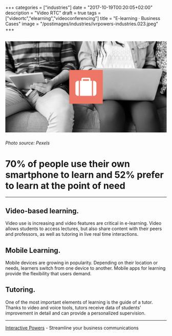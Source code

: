 +++
categories = ["industries"]
date = "2017-10-19T00:20:05+02:00"
description = "Video RTC"
draft = true
tags = ["videortc","elearning","videoconferencing"]
title = "E-learning · Business Cases"
image = "/postimages/industries/ivrpowers-industries.023.jpeg"
+++

![children with computers](/postimages/industries/ivrpowers-industries.023.jpeg)
-----------
###### Photo source: Pexels


# 70% of people use their own smartphone to learn and 52% prefer to learn at the point of need
---


## Video-based learning.
Video use is increasing and video features are critical in e-learning. Video allows students to access lectures, but also share content with their peers and professors, as well as tutoring in live real time interactions.

## Mobile Learning.
Mobile devices are growing in popularity. Depending on their location or needs, learners switch from one device to another. Mobile apps for learning provide the flexibility that users demand.

## Tutoring.
One of the most important elements of learning is the guide of a tutor. Thanks to video and voice tools, tutors receive data of students’ improvement in detail and can provide a personalized supervision.


---
[Interactive Powers](http://www.ivrpowers.com/) - Streamline your business communications


